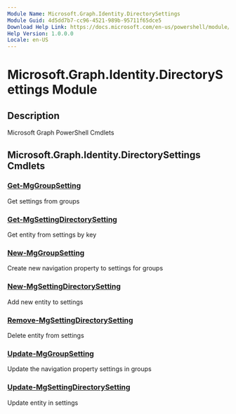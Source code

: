 ```yaml
---
Module Name: Microsoft.Graph.Identity.DirectorySettings
Module Guid: 4d5dd7b7-cc96-4521-989b-95711f65dce5
Download Help Link: https://docs.microsoft.com/en-us/powershell/module/microsoft.graph.identity.directorysettings
Help Version: 1.0.0.0
Locale: en-US
---
```


# Microsoft.Graph.Identity.DirectorySettings Module
## Description
Microsoft Graph PowerShell Cmdlets

## Microsoft.Graph.Identity.DirectorySettings Cmdlets
### [Get-MgGroupSetting](Get-MgGroupSetting.md)
Get settings from groups

### [Get-MgSettingDirectorySetting](Get-MgSettingDirectorySetting.md)
Get entity from settings by key

### [New-MgGroupSetting](New-MgGroupSetting.md)
Create new navigation property to settings for groups

### [New-MgSettingDirectorySetting](New-MgSettingDirectorySetting.md)
Add new entity to settings

### [Remove-MgSettingDirectorySetting](Remove-MgSettingDirectorySetting.md)
Delete entity from settings

### [Update-MgGroupSetting](Update-MgGroupSetting.md)
Update the navigation property settings in groups

### [Update-MgSettingDirectorySetting](Update-MgSettingDirectorySetting.md)
Update entity in settings


